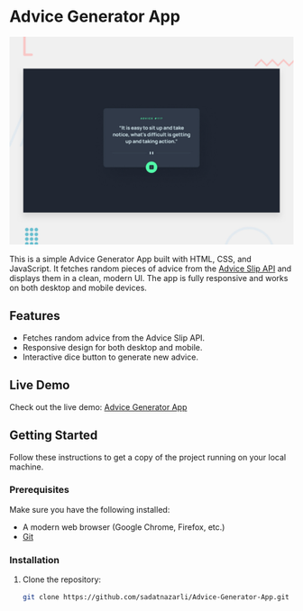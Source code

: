 # Advice Generator App

![Advice Generator Preview](./design/desktop-preview.jpg)

This is a simple Advice Generator App built with HTML, CSS, and JavaScript. It fetches random pieces of advice from the [Advice Slip API](https://api.adviceslip.com/) and displays them in a clean, modern UI. The app is fully responsive and works on both desktop and mobile devices.

## Features

- Fetches random advice from the Advice Slip API.
- Responsive design for both desktop and mobile.
- Interactive dice button to generate new advice.

## Live Demo

Check out the live demo: [Advice Generator App](https://advicegenerator-app-az.netlify.app/)

## Getting Started

Follow these instructions to get a copy of the project running on your local machine.

### Prerequisites

Make sure you have the following installed:

- A modern web browser (Google Chrome, Firefox, etc.)
- [Git](https://git-scm.com/)

### Installation

1. Clone the repository:

   ```bash
   git clone https://github.com/sadatnazarli/Advice-Generator-App.git
   ```
